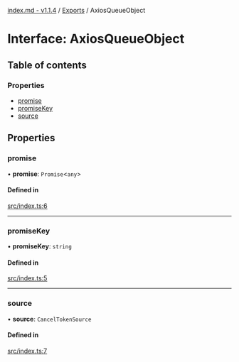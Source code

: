 [index.md - v1.1.4](../README.md) / [Exports](../modules.md) / AxiosQueueObject

# Interface: AxiosQueueObject

## Table of contents

### Properties

-   [promise](AxiosQueueObject.md#promise)
-   [promiseKey](AxiosQueueObject.md#promisekey)
-   [source](AxiosQueueObject.md#source)

## Properties

### promise

• **promise**: `Promise`<`any`\>

#### Defined in

[src/index.ts:6](https://github.com/saqqdy/axios-q/blob/734e451/src/index.ts#L6)

---

### promiseKey

• **promiseKey**: `string`

#### Defined in

[src/index.ts:5](https://github.com/saqqdy/axios-q/blob/734e451/src/index.ts#L5)

---

### source

• **source**: `CancelTokenSource`

#### Defined in

[src/index.ts:7](https://github.com/saqqdy/axios-q/blob/734e451/src/index.ts#L7)
